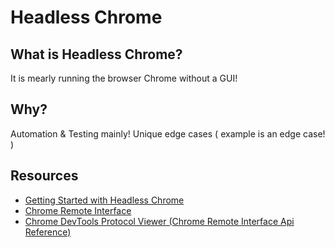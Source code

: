 # Headless Chrome

## What is Headless Chrome?
It is mearly running the browser Chrome without a GUI!

## Why?
Automation & Testing mainly!
Unique edge cases ( example is an edge case! )

## Resources
* [Getting Started with Headless Chrome](https://developers.google.com/web/updates/2017/04/headless-chrome)
* [Chrome Remote Interface](https://www.npmjs.com/package/chrome-remote-interface)
* [Chrome DevTools Protocol Viewer (Chrome Remote Interface Api Reference)](https://chromedevtools.github.io/devtools-protocol/)